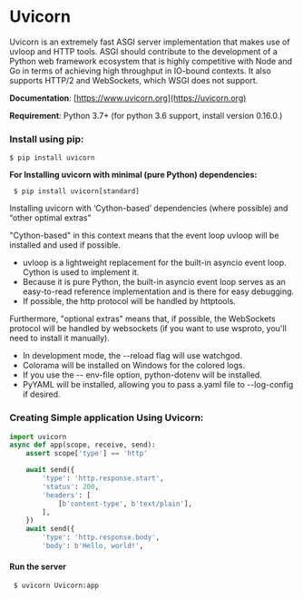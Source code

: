 # Uvicorn


Uvicorn is an extremely fast ASGI server implementation that makes use of uvloop and HTTP tools. 
ASGI should contribute to the development of a Python web framework ecosystem that is highly competitive with Node and Go in terms of achieving high throughput in IO-bound contexts. It also supports HTTP/2 and WebSockets, which WSGI does not support.

**Documentation**: [https://www.uvicorn.org](https://uvicorn.org)

**Requirement**: Python 3.7+ (for python 3.6 support, install version 0.16.0.)

### Install using pip:
```shell
$ pip install uvicorn
```
**For Installing uvicorn with minimal (pure Python) dependencies:**
```shell
 $ pip install uvicorn[standard]
```
Installing uvicorn with ‘Cython-based’ dependencies (where possible) and “other optimal extras”

"Cython-based" in this context means that the event loop uvloop will be installed and used if possible.
* uvloop is a lightweight replacement for the built-in asyncio event loop. Cython is used to implement it. 
* Because it is pure Python, the built-in asyncio event loop serves as an easy-to-read reference implementation and is there for easy debugging.
* If possible, the http protocol will be handled by httptools.

Furthermore, "optional extras" means that, if possible, the WebSockets protocol will be handled by websockets (if you want to use wsproto, you'll need to install it manually).
* In development mode, the --reload flag will use watchgod.
* Colorama will be installed on Windows for the colored logs.
* If you use the -- env-file option, python-dotenv will be installed.
* PyYAML will be installed, allowing you to pass a.yaml file to --log-config if desired.

### Creating Simple application Using Uvicorn:
```python
import uvicorn
async def app(scope, receive, send):
    assert scope['type'] == 'http'

    await send({
        'type': 'http.response.start',
        'status': 200,
        'headers': [
            [b'content-type', b'text/plain'],
        ],
    })
    await send({
        'type': 'http.response.body',
        'body': b'Hello, world!',
```
 #### Run the server
```shell
 $ uvicorn Uvicorn:app 
 ```
 
